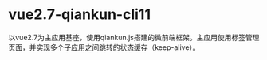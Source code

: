 # vue2.7-qiankun-cli11
以vue2.7为主应用基座，使用qiankun.js搭建的微前端框架。主应用使用标签管理页面，并实现多个子应用之间跳转的状态缓存（keep-alive）。
